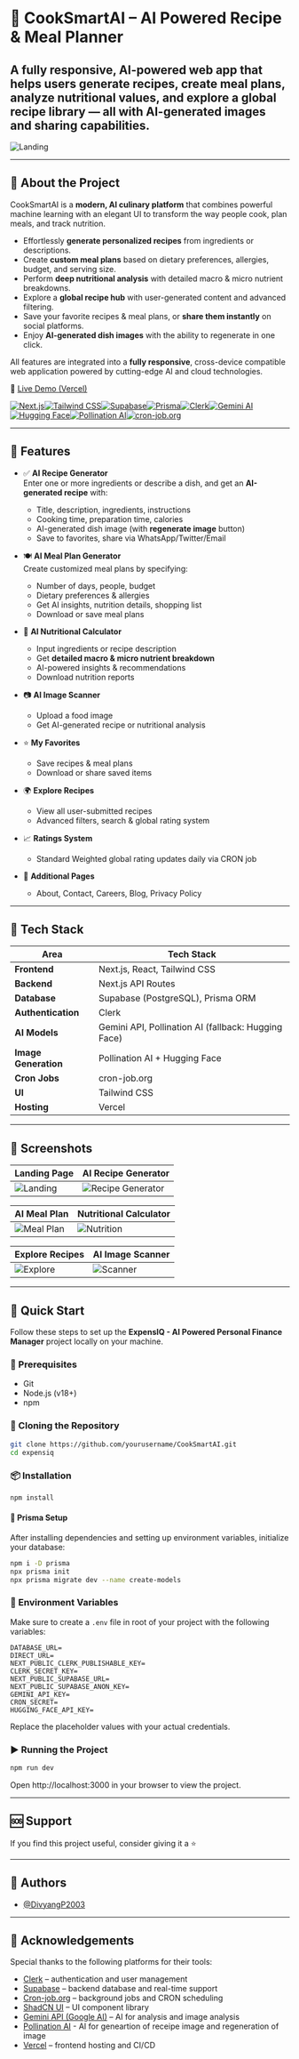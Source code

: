 # 🍳 CookSmartAI – AI Powered Recipe & Meal Planner

A fully responsive, AI-powered web app that helps users **generate recipes**, create **meal plans**, analyze **nutritional values**, and explore a global recipe library — all with AI-generated images and sharing capabilities.
---

![Landing](./public/Landing_Page.png)

---

## 📝 About the Project

CookSmartAI is a **modern, AI culinary platform** that combines powerful machine learning with an elegant UI to transform the way people cook, plan meals, and track nutrition.

- Effortlessly **generate personalized recipes** from ingredients or descriptions.
- Create **custom meal plans** based on dietary preferences, allergies, budget, and serving size.
- Perform **deep nutritional analysis** with detailed macro & micro nutrient breakdowns.
- Explore a **global recipe hub** with user-generated content and advanced filtering.
- Save your favorite recipes & meal plans, or **share them instantly** on social platforms.
- Enjoy **AI-generated dish images** with the ability to regenerate in one click.

All features are integrated into a **fully responsive**, cross-device compatible web application powered by cutting-edge AI and cloud technologies.

🔗 [Live Demo (Vercel)](https://cook-smart-ai.vercel.app)

[![Next.js](https://img.shields.io/badge/Next.js-000000?style=for-the-badge&logo=nextdotjs&logoColor=white)](https://nextjs.org/)[![Tailwind CSS](https://img.shields.io/badge/Tailwind%20CSS-38B2AC?style=for-the-badge&logo=tailwindcss&logoColor=white)](https://tailwindcss.com/)[![Supabase](https://img.shields.io/badge/Supabase-316CF0?style=for-the-badge&logo=supabase&logoColor=white)](https://supabase.com/)[![Prisma](https://img.shields.io/badge/Prisma-2D3748?style=for-the-badge&logo=prisma&logoColor=white)](https://www.prisma.io/)[![Clerk](https://img.shields.io/badge/Clerk-FF69B4?style=for-the-badge&logo=clerk&logoColor=white)](https://clerk.dev/)[![Gemini AI](https://img.shields.io/badge/Gemini%20AI-4285F4?style=for-the-badge&logo=google&logoColor=white)](https://ai.google.dev/)[![Hugging Face](https://img.shields.io/badge/Hugging%20Face-FCC624?style=for-the-badge&logo=huggingface&logoColor=black)](https://huggingface.co/)[![Pollination AI](https://img.shields.io/badge/Pollination%20AI-00A86B?style=for-the-badge)]()[![cron-job.org](https://img.shields.io/badge/Cron%20Jobs-cron--job.org-blue?style=for-the-badge)](https://cron-job.org/)

---

## 🧠 Features

- ✅ **AI Recipe Generator**  
  Enter one or more ingredients or describe a dish, and get an **AI-generated recipe** with:
  - Title, description, ingredients, instructions  
  - Cooking time, preparation time, calories  
  - AI-generated dish image (with **regenerate image** button)  
  - Save to favorites, share via WhatsApp/Twitter/Email  

- 🍽️ **AI Meal Plan Generator**  
  Create customized meal plans by specifying:
  - Number of days, people, budget  
  - Dietary preferences & allergies  
  - Get AI insights, nutrition details, shopping list  
  - Download or save meal plans  

- 🧪 **AI Nutritional Calculator**  
  - Input ingredients or recipe description  
  - Get **detailed macro & micro nutrient breakdown**  
  - AI-powered insights & recommendations  
  - Download nutrition reports  

- 📷 **AI Image Scanner**  
  - Upload a food image  
  - Get AI-generated recipe or nutritional analysis  

- ⭐ **My Favorites**  
  - Save recipes & meal plans  
  - Download or share saved items  

- 🌍 **Explore Recipes**  
  - View all user-submitted recipes  
  - Advanced filters, search & global rating system  

- 📈 **Ratings System**  
  - Standard Weighted global rating updates daily via CRON job  

- 📄 **Additional Pages**  
  - About, Contact, Careers, Blog, Privacy Policy  

---

## 🚀 Tech Stack

| Area             | Tech Stack |
|------------------|------------|
| **Frontend**      | Next.js, React, Tailwind CSS |
| **Backend**       | Next.js API Routes |
| **Database**      | Supabase (PostgreSQL), Prisma ORM |
| **Authentication**| Clerk |
| **AI Models**     | Gemini API, Pollination AI (fallback: Hugging Face) |
| **Image Generation** | Pollination AI + Hugging Face |
| **Cron Jobs**     | cron-job.org |
| **UI**            | Tailwind CSS |
| **Hosting**       | Vercel |

---

## 📸 Screenshots

| Landing Page | AI Recipe Generator |
|--------------|--------------------|
| ![Landing](./public/Landing_Page.png) | ![Recipe Generator](./public/Recipe_Generator.png) |

| AI Meal Plan | Nutritional Calculator |
|--------------|-----------------------|
| ![Meal Plan](./public/Meal_Plan.png) | ![Nutrition](./public/Nutritional_Calculator.png) |

| Explore Recipes | AI Image Scanner |
|-----------------|------------------|
| ![Explore](./public/Explore_Recipes.png) | ![Scanner](./public/Image_Scanner.png) |

---

## 🤸 Quick Start

Follow these steps to set up the **ExpensIQ - AI Powered Personal Finance Manager** project locally on your machine.

### 🔧 Prerequisites

- Git
- Node.js (v18+)
- npm

### 📁 Cloning the Repository

```bash
git clone https://github.com/yourusername/CookSmartAI.git
cd expensiq
```
### 📦 Installation

```bash
npm install
```
#### 🧬 Prisma Setup
After installing dependencies and setting up environment variables, initialize your database:
```bash
npm i -D prisma
npx prisma init
npx prisma migrate dev --name create-models
```

### 🔐 Environment Variables

Make sure to create a `.env` file in root of your project with the following variables:

```env
DATABASE_URL=
DIRECT_URL=
NEXT_PUBLIC_CLERK_PUBLISHABLE_KEY=
CLERK_SECRET_KEY=
NEXT_PUBLIC_SUPABASE_URL=
NEXT_PUBLIC_SUPABASE_ANON_KEY=
GEMINI_API_KEY=
CRON_SECRET=
HUGGING_FACE_API_KEY=

```
Replace the placeholder values with your actual credentials.

### ▶️ Running the Project

```bash
npm run dev
```
Open http://localhost:3000 in your browser to view the project.

---

## 🆘 Support

If you find this project useful, consider giving it a ⭐  

---

## 🧑 Authors

- [@DivyangP2003](https://github.com/DivyangP2003)

---
## 🙏 Acknowledgements

Special thanks to the following platforms for their tools:

- [Clerk](https://clerk.dev) – authentication and user management
- [Supabase](https://supabase.io) – backend database and real-time support
- [Cron-job.org](https://cron-job.org/en) – background jobs and CRON scheduling
- [ShadCN UI](https://ui.shadcn.com/) – UI component library
- [Gemini API (Google AI)](https://ai.google.dev/) – AI for analysis and image analysis
- [Pollination AI](https://pollinations.ai) - AI for geneartion of receipe image and regeneration of image
- [Vercel](https://vercel.com) – frontend hosting and CI/CD
